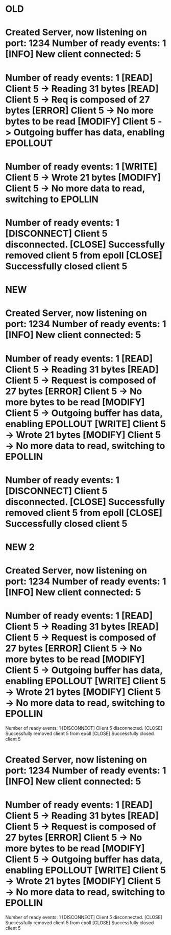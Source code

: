 # OLD
Created Server, now listening on port: 1234
Number of ready events: 1
[INFO] New client connected: 5
=========================================================
Number of ready events: 1
[READ] Client 5 -> Reading 31 bytes
[READ] Client 5 -> Req is composed of 27 bytes
[ERROR] Client 5 -> No more bytes to be read
[MODIFY] Client 5 -> Outgoing buffer has data, enabling EPOLLOUT
=========================================================
Number of ready events: 1
[WRITE] Client 5 -> Wrote 21 bytes
[MODIFY] Client 5 -> No more data to read, switching to EPOLLIN
=========================================================
Number of ready events: 1
[DISCONNECT] Client 5 disconnected.
[CLOSE] Successfully removed client 5 from epoll
[CLOSE] Successfully closed client 5
=========================================================


# NEW

Created Server, now listening on port: 1234
Number of ready events: 1
[INFO] New client connected: 5
=========================================================
Number of ready events: 1
[READ] Client 5 -> Reading 31 bytes
[READ] Client 5 -> Request is composed of 27 bytes
[ERROR] Client 5 -> No more bytes to be read
[MODIFY] Client 5 -> Outgoing buffer has data, enabling EPOLLOUT
[WRITE] Client 5 -> Wrote 21 bytes
[MODIFY] Client 5 -> No more data to read, switching to EPOLLIN
=========================================================
Number of ready events: 1
[DISCONNECT] Client 5 disconnected.
[CLOSE] Successfully removed client 5 from epoll
[CLOSE] Successfully closed client 5
=========================================================


# NEW 2

Created Server, now listening on port: 1234
Number of ready events: 1
[INFO] New client connected: 5
=========================================================
Number of ready events: 1
[READ] Client 5 -> Reading 31 bytes
[READ] Client 5 -> Request is composed of 27 bytes
[ERROR] Client 5 -> No more bytes to be read
[MODIFY] Client 5 -> Outgoing buffer has data, enabling EPOLLOUT
[WRITE] Client 5 -> Wrote 21 bytes
[MODIFY] Client 5 -> No more data to read, switching to EPOLLIN
=========================================================
Number of ready events: 1
[DISCONNECT] Client 5 disconnected.
[CLOSE] Successfully removed client 5 from epoll
[CLOSE] Successfully closed client 5


Created Server, now listening on port: 1234
Number of ready events: 1
[INFO] New client connected: 5
=========================================================
Number of ready events: 1
[READ] Client 5 -> Reading 31 bytes
[READ] Client 5 -> Request is composed of 27 bytes
[ERROR] Client 5 -> No more bytes to be read
[MODIFY] Client 5 -> Outgoing buffer has data, enabling EPOLLOUT
[WRITE] Client 5 -> Wrote 21 bytes
[MODIFY] Client 5 -> No more data to read, switching to EPOLLIN
=========================================================
Number of ready events: 1
[DISCONNECT] Client 5 disconnected.
[CLOSE] Successfully removed client 5 from epoll
[CLOSE] Successfully closed client 5
